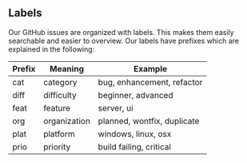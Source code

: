 ## Labels
Our GitHub issues are organized with labels. This makes them easily searchable and easier to overview.
Our labels have prefixes which are explained in the following:

Prefix | Meaning      | Example
------ | ---------    | ---------
cat    | category     | bug, enhancement, refactor
diff   | difficulty   | beginner, advanced
feat   | feature      | server, ui
org    | organization | planned, wontfix, duplicate
plat   | platform     | windows, linux, osx
prio   | priority     | build failing, critical